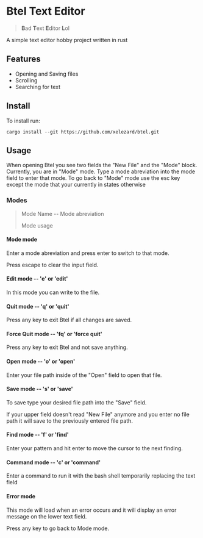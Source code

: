 # Btel Text Editor 
> **B**ad **T**ext **E**ditor **L**ol

A simple text editor hobby project written in rust

## Features
- Opening and Saving files
- Scrolling
- Searching for text

## Install
To install run:
```shell
cargo install --git https://github.com/xelezard/btel.git
```
## Usage
When opening Btel you see two fields the "New File" and the "Mode" block.
Currently, you are in "Mode" mode.
Type a mode abreviation into the mode field to enter that mode.
To go back to "Mode" mode use the esc key except the mode that your currently in states otherwise

### Modes
> Mode Name -- Mode abreviation
> 
> Mode usage

#### Mode mode
Enter a mode abreviation and press enter to switch to that mode.

Press escape to clear the input field.

#### Edit mode -- 'e' or 'edit' 
In this mode you can write to the file.

#### Quit mode -- 'q' or 'quit'
Press any key to exit Btel if all changes are saved.

#### Force Quit mode -- 'fq' or 'force quit'
Press any key to exit Btel and not save anything.

#### Open mode -- 'o' or 'open'
Enter your file path inside of the "Open" field to open that file.

#### Save mode -- 's' or 'save'
To save type your desired file path into the "Save" field.

If your upper field doesn't read "New File" anymore and you enter no file path it will save to the previously entered file path.

#### Find mode -- 'f' or 'find'
Enter your pattern and hit enter to move the cursor to the next finding.

#### Command mode -- 'c' or 'command'
Enter a command to run it with the bash shell temporarily replacing the text field

#### Error mode
This mode will load when an error occurs and it will display an error message on the lower text field.

Press any key to go back to Mode mode.
